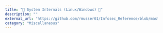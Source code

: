 ```yaml
---
title: "🔩 System Internals (Linux/Windows) 🔩"
description: ""
external_url: "https://github.com/rmusser01/Infosec_Reference/blob/master/Draft/sysinternals.md"
category: "Miscellaneous"
---
```

